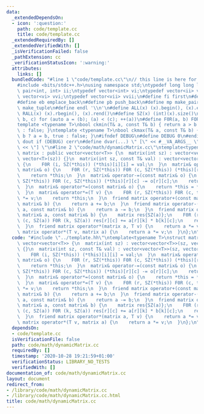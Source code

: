 ```yaml
---
data:
  _extendedDependsOn:
  - icon: ':question:'
    path: code/template.cc
    title: code/template.cc
  _extendedRequiredBy: []
  _extendedVerifiedWith: []
  _isVerificationFailed: false
  _pathExtension: cc
  _verificationStatusIcon: ':warning:'
  attributes:
    links: []
  bundledCode: "#line 1 \"code/template.cc\"\n// this line is here for a reason\n\
    #include <bits/stdc++.h>\nusing namespace std;\ntypedef long long ll;\ntypedef\
    \ pair<int, int> ii;\ntypedef vector<int> vi;\ntypedef vector<ii> vii;\ntypedef\
    \ vector<vi> vvi;\ntypedef vector<vii> vvii;\n#define fi first\n#define se second\n\
    #define eb emplace_back\n#define pb push_back\n#define mp make_pair\n#define mt\
    \ make_tuple\n#define endl '\\n'\n#define ALL(x) (x).begin(), (x).end()\n#define\
    \ RALL(x) (x).rbegin(), (x).rend()\n#define SZ(x) (int)(x).size()\n#define FOR(a,\
    \ b, c) for (auto a = (b); (a) < (c); ++(a))\n#define F0R(a, b) FOR (a, 0, (b))\n\
    template <typename T>\nbool ckmin(T& a, const T& b) { return a > b ? a = b, true\
    \ : false; }\ntemplate <typename T>\nbool ckmax(T& a, const T& b) { return a <\
    \ b ? a = b, true : false; }\n#ifndef DEBUG\n#define DEBUG 0\n#endif\n#define\
    \ dout if (DEBUG) cerr\n#define dvar(...) \" [\" << #__VA_ARGS__ \": \" << (__VA_ARGS__)\
    \ << \"] \"\n#line 2 \"code/math/dynamicMatrix.cc\"\ntemplate<typename T>\nstruct\
    \ matrix : public vector<vector<T>> {\n  matrix(int sz) : vector<vector<T>>(sz,\
    \ vector<T>(sz)) {}\n  matrix(int sz, const T& val) : vector<vector<T>>(sz, vector<T>(sz))\
    \ {\n    F0R (i, SZ(*this)) (*this)[i][i] = val;\n  }\n  matrix& operator+=(const\
    \ matrix& o) {\n    F0R (r, SZ(*this)) F0R (c, SZ(*this)) (*this)[r][c] += o[r][c];\n\
    \    return *this;\n  }\n  matrix& operator-=(const matrix& o) {\n    F0R (r,\
    \ SZ(*this)) F0R (c, SZ(*this)) (*this)[r][c] -= o[r][c];\n    return *this;\n\
    \  }\n  matrix& operator*=(const matrix& o) {\n    return *this = *this * o;\n\
    \  }\n  matrix& operator*=(T v) {\n    F0R (r, SZ(*this)) F0R (c, this->sz) (*this)[r][c]\
    \ *= v;\n    return *this;\n  }\n  friend matrix operator+(const matrix a, const\
    \ matrix& b) {\n    return a += b;\n  }\n  friend matrix operator-(const matrix\
    \ a, const matrix& b) {\n    return a -= b;\n  }\n  friend matrix operator*(const\
    \ matrix& a, const matrix& b) {\n    matrix res{SZ(a)};\n    F0R (r, SZ(a)) F0R\
    \ (c, SZ(a)) F0R (k, SZ(a)) res[r][c] += a[r][k] * b[k][c];\n    return res;\n\
    \  }\n  friend matrix operator*(matrix a, T v) {\n    return a *= v;\n  }\n  friend\
    \ matrix operator*(T v, matrix a) {\n    return a *= v;\n  }\n};\n"
  code: "#include \"../template.hh\"\ntemplate<typename T>\nstruct matrix : public\
    \ vector<vector<T>> {\n  matrix(int sz) : vector<vector<T>>(sz, vector<T>(sz))\
    \ {}\n  matrix(int sz, const T& val) : vector<vector<T>>(sz, vector<T>(sz)) {\n\
    \    F0R (i, SZ(*this)) (*this)[i][i] = val;\n  }\n  matrix& operator+=(const\
    \ matrix& o) {\n    F0R (r, SZ(*this)) F0R (c, SZ(*this)) (*this)[r][c] += o[r][c];\n\
    \    return *this;\n  }\n  matrix& operator-=(const matrix& o) {\n    F0R (r,\
    \ SZ(*this)) F0R (c, SZ(*this)) (*this)[r][c] -= o[r][c];\n    return *this;\n\
    \  }\n  matrix& operator*=(const matrix& o) {\n    return *this = *this * o;\n\
    \  }\n  matrix& operator*=(T v) {\n    F0R (r, SZ(*this)) F0R (c, this->sz) (*this)[r][c]\
    \ *= v;\n    return *this;\n  }\n  friend matrix operator+(const matrix a, const\
    \ matrix& b) {\n    return a += b;\n  }\n  friend matrix operator-(const matrix\
    \ a, const matrix& b) {\n    return a -= b;\n  }\n  friend matrix operator*(const\
    \ matrix& a, const matrix& b) {\n    matrix res{SZ(a)};\n    F0R (r, SZ(a)) F0R\
    \ (c, SZ(a)) F0R (k, SZ(a)) res[r][c] += a[r][k] * b[k][c];\n    return res;\n\
    \  }\n  friend matrix operator*(matrix a, T v) {\n    return a *= v;\n  }\n  friend\
    \ matrix operator*(T v, matrix a) {\n    return a *= v;\n  }\n};\n"
  dependsOn:
  - code/template.cc
  isVerificationFile: false
  path: code/math/dynamicMatrix.cc
  requiredBy: []
  timestamp: '2020-10-28 19:21:59+01:00'
  verificationStatus: LIBRARY_NO_TESTS
  verifiedWith: []
documentation_of: code/math/dynamicMatrix.cc
layout: document
redirect_from:
- /library/code/math/dynamicMatrix.cc
- /library/code/math/dynamicMatrix.cc.html
title: code/math/dynamicMatrix.cc
---
```

